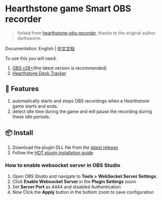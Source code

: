 # Hearthstone game Smart OBS recorder

> forked from [hearthstone-obs-recorder](https://github.com/darksworm/hearthstone-obs-recorder/), thanks to the original author darksworm.

Documentation: English | [中文文档](README.zh-CN.md)

To use this you will need:

1. [OBS v28+](https://obsproject.com/)(the latest version is recommended)
2. [Hearthstone Deck Tracker](https://hsreplay.net/downloads/)

## 🚀 Features

1. automatically starts and stops OBS recordings when a Hearthstone game starts and ends.
2. detect idle time during the game and will pause the recording during these idle periods.

## 📦 Install

1. Download the plugin DLL file from the [latest release](https://github.com/gweesin/HDT-Smart-OBS-recorders/releases/latest)
2. Follow the [HDT plugin installation guide](https://github.com/HearthSim/Hearthstone-Deck-Tracker/wiki/Available-Plugins)

### How to enable websocket server in OBS Studio

1. Open OBS Studio and navigate to **Tools > WebSocket Server Settings**.
2. Click **Enable Websocket Server** in the **Plugin Settings** zoom
3. Set **Server Port** as 4444 and disabled Authentication
4. Now Click the **Apply** button in the bottom zoom to save configuration
